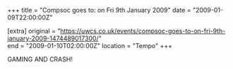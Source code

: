 +++
title = "Compsoc goes to: on Fri 9th January 2009"
date = "2009-01-09T22:00:00Z"

[extra]
original = "https://uwcs.co.uk/events/compsoc-goes-to-on-fri-9th-january-2009-1474489017300/"    
end = "2009-01-10T02:00:00Z"
location = "Tempo"
+++

GAMING AND CRASH\!

